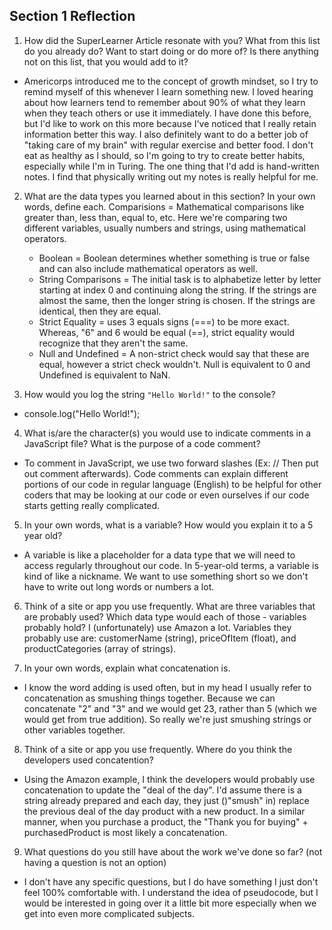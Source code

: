## Section 1 Reflection

1. How did the SuperLearner Article resonate with you? What from this list do you already do? Want to start doing or do more of? Is there anything not on this list, that you would add to it?

- Americorps introduced me to the concept of growth mindset, so I try to remind myself of this whenever I learn something new. I loved hearing about how learners tend to remember about 90% of what they learn when they teach others or use it immediately. I have done this before, but I'd like to work on this more because I've noticed that I really retain information better this way. I also definitely want to do a better job of "taking care of my brain" with regular exercise and better food. I don't eat as healthy as I should, so I'm going to try to create better habits, especially while I'm in Turing. The one thing that I'd add is hand-written notes. I find that physically writing out my notes is really helpful for me.

2. What are the data types you learned about in this section? In your own words, define each.
Comparisions = Mathematical comparisons like greater than, less than, equal to, etc. Here we're comparing two different variables, usually numbers and strings, using mathematical operators.
    - Boolean = Boolean determines whether something is true or false and can also include mathematical operators as well.
    - String Comparisons = The initial task is to alphabetize letter by letter starting at index 0 and continuing along the string. If the strings are almost the same, then the longer string is chosen. If the strings are identical, then they are equal.
    - Strict Equality = uses 3 equals signs (===) to be more exact. Whereas, "6" and 6 would be equal (==), strict equality would recognize that they aren't the same.
    - Null and Undefined = A non-strict check would say that these are equal, however a strict check wouldn't. Null is equivalent to 0 and Undefined is equivalent to NaN.

3. How would you log the string `"Hello World!"` to the console?
- console.log("Hello World!");

4. What is/are the character(s) you would use to indicate comments in a JavaScript file? What is the purpose of a code comment?
- To comment in JavaScript, we use two forward slashes (Ex: // Then put out comment afterwards). Code comments can explain different portions of our code in regular language (English) to be helpful for other coders that may be looking at our code or even ourselves if our code starts getting really complicated.

5. In your own words, what is a variable? How would you explain it to a 5 year old?
- A variable is like a placeholder for a data type that we will need to access regularly throughout our code. In 5-year-old terms, a variable is kind of like a nickname. We want to use something short so we don't have to write out long words or numbers a lot.

6. Think of a site or app you use frequently. What are three variables that are probably used? Which data type would each of those - variables probably hold?
I (unfortunately) use Amazon a lot. Variables they probably use are: customerName (string), priceOfItem (float), and productCategories (array of strings).

7. In your own words, explain what concatenation is.
- I know the word adding is used often, but in my head I usually refer to concatenation as smushing things together. Because we can concatenate "2" and "3" and we would get 23, rather than 5 (which we would get from true addition). So really we're just smushing strings or other variables together.

8. Think of a site or app you use frequently. Where do you think the developers used concatention?
- Using the Amazon example, I think the developers would probably use concatenation to update the "deal of the day". I'd assume there is a string already prepared and each day, they just ()"smush" in) replace the previous deal of the day product with a new product. In a similar manner, when you purchase a product, the "Thank you for buying" + purchasedProduct is most likely a concatenation.

9. What questions do you still have about the work we've done so far? (not having a question is not an option)
- I don't have any specific questions, but I do have something I just don't feel 100% comfortable with. I understand the idea of pseudocode, but I would be interested in going over it a little bit more especially when we get into even more complicated subjects. 
